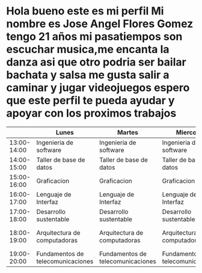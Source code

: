 # Hola bueno este es mi perfil Mi nombre es Jose Angel Flores Gomez tengo 21 años mi pasatiempos son escuchar musica,me encanta la danza asi que otro podria ser bailar bachata y salsa me gusta salir a caminar y jugar videojuegos espero que este perfil te pueda ayudar y apoyar con los proximos trabajos 
|             | Lunes                                  | Martes                                 | Miercoles                              | Jueves                                 | Viernes                                |
|-------------|----------------------------------------|----------------------------------------|----------------------------------------|----------------------------------------|----------------------------------------|
| 13:00-14:00   |     Ingenieria de software  |   Ingenieria de software  |       Ingenieria de software  |    Ingenieria de software   |  Ingenieria de software |
| 14:00-15:00 | Taller de base de datos           | Taller de base de datos           | Taller de base de datos           | Taller de base de datos           |  |
| 15:00-16:00 | Graficacion               | Graficacion               | Graficacion               | Graficacion               |              |                                   
| 16:00-17:00   | Lenguaje de Interfaz                   | Lenguaje de Interfaz                   | Lenguaje de Interfaz                   | Lenguaje de Interfaz                   |                    |
| 17:00-18:00   | Desarrollo sustentable | Desarrollo sustentable | Desarrollo sustentable | Desarrollo sustentable | Desarrollo sustentable |
| 18:00-19:00   | Arquitectura de computadoras          | Arquitectura de computadoras          | Arquitectura de computadoras          | Arquitectura de computadoras          |  Arquitectura de computadoras        |
| 19:00-20:00   | Fundamentos de telecomunicaciones                  | Fundamentos de telecomunicaciones                   | Fundamentos de telecomunicaciones                   | Fundamentos de telecomunicaciones                   |                   |
